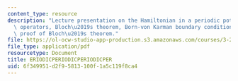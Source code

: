 ```yaml
---
content_type: resource
description: "Lecture presentation on the Hamiltonian in a periodic potential, translation\
  \ operators, Bloch\u2019s theorem, Born-von Karman boundary conditions, and explicit\
  \ proof of Bloch\u2019s theorem."
file: https://ol-ocw-studio-app-production.s3.amazonaws.com/courses/3-23-electrical-optical-and-magnetic-properties-of-materials-fall-2007/6f349951d2f95813100f1a5c119f8ca4_clean8.pdf
file_type: application/pdf
resourcetype: Document
title: ERIODICPERIODICPERIODICPER
uid: 6f349951-d2f9-5813-100f-1a5c119f8ca4
---
```


